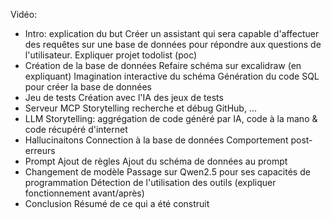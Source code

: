 Vidéo:
- Intro: explication du but
    Créer un assistant qui sera capable d'affectuer des requêtes sur une base de données pour 
    répondre aux questions de l'utilisateur.
    Expliquer projet todolist (poc)
- Création de la base de données
    Refaire schéma sur excalidraw (en expliquant)
    Imagination interactive du schéma
    Génération du code SQL pour créer la base de données
- Jeu de tests
    Création avec l'IA des jeux de tests
- Serveur MCP
    Storytelling recherche et débug
    GitHub, ...
- LLM
    Storytelling: aggrégation de code généré par IA, code à la mano & code récupéré d'internet
- Hallucinaitons
    Connection à la base de données
    Comportement post-erreurs
- Prompt
    Ajout de règles
    Ajout du schéma de données au prompt
- Changement de modèle
    Passage sur Qwen2.5 pour ses capacités de programmation
    Détection de l'utilisation des outils (expliquer fonctionnement avant/après)
- Conclusion
    Résumé de ce qui a été construit
